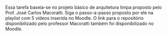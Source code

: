 Essa tarefa baseia-se no projeto básico de arquitetura limpa proposto pelo Prof. José Carlos Macoratti. Siga o passo-a-passo proposto por ele na playlist com 5 vídeos inserida no Moodle. O link para o repositório disponibilizado pelo professor Macoratti também foi disponibilizado no Moodle.
